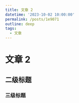 ```yaml
---
title: 文章 2
datetime: '2023-10-02 10:00:00'
permalink: /posts/1e9071
outline: deep
tags:
  - 文章
---
```


# 文章 2

## 二级标题

### 三级标题
